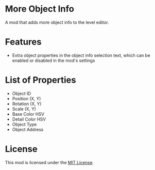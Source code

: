 # More Object Info
A mod that adds more object info to the level editor.

# Features
- Extra object properties in the object info selection text, which can be enabled or disabled in the mod's settings

# List of Properties
- Object ID
- Position (X, Y)
- Rotation (X, Y)
- Scale (X, Y)
- Base Color HSV
- Detail Color HSV
- Object Type
- Object Address

# License
This mod is licensed under the [MIT License](./LICENSE).